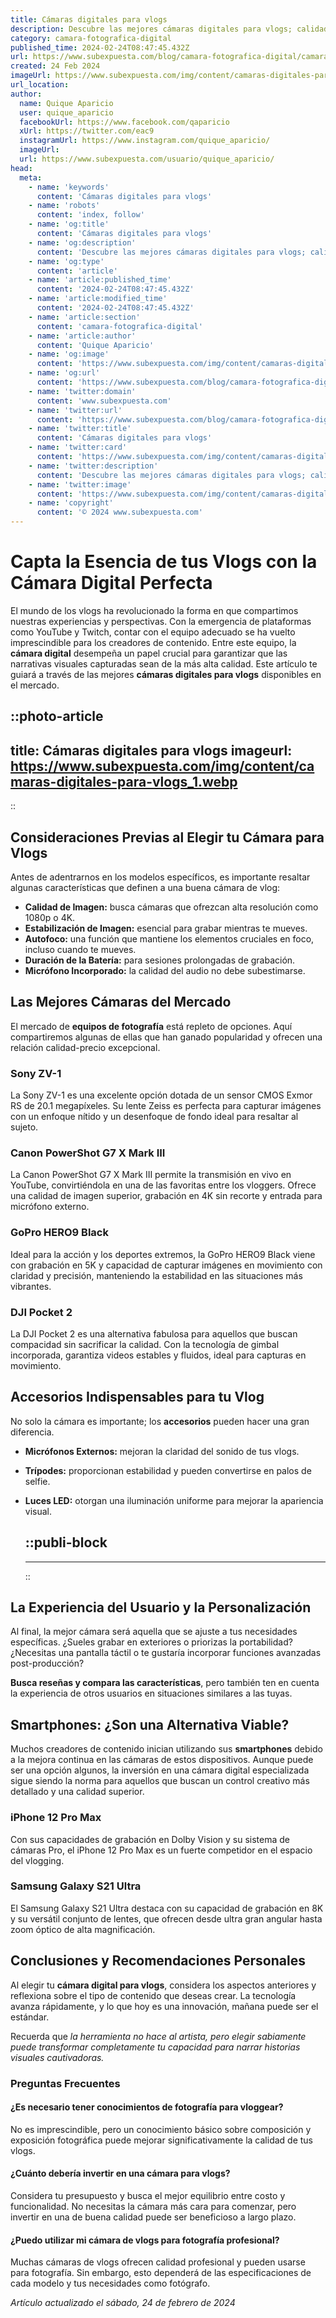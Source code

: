 ```yaml
---
title: Cámaras digitales para vlogs
description: Descubre las mejores cámaras digitales para vlogs; calidad de imagen superior, funcionalidad y fácil uso para capturar cada momento perfectamente.
category: camara-fotografica-digital
published_time: 2024-02-24T08:47:45.432Z
url: https://www.subexpuesta.com/blog/camara-fotografica-digital/camaras-digitales-para-vlogs
created: 24 Feb 2024
imageUrl: https://www.subexpuesta.com/img/content/camaras-digitales-para-vlogs_1.webp
url_location:
author:
  name: Quique Aparicio
  user: quique_aparicio
  facebookUrl: https://www.facebook.com/qaparicio
  xUrl: https://twitter.com/eac9
  instagramUrl: https://www.instagram.com/quique_aparicio/
  imageUrl: 
  url: https://www.subexpuesta.com/usuario/quique_aparicio/
head:
  meta:
    - name: 'keywords'
      content: 'Cámaras digitales para vlogs'
    - name: 'robots'
      content: 'index, follow'
    - name: 'og:title'
      content: 'Cámaras digitales para vlogs'
    - name: 'og:description'
      content: 'Descubre las mejores cámaras digitales para vlogs; calidad de imagen superior, funcionalidad y fácil uso para capturar cada momento perfectamente.'
    - name: 'og:type'
      content: 'article'
    - name: 'article:published_time'
      content: '2024-02-24T08:47:45.432Z'
    - name: 'article:modified_time'
      content: '2024-02-24T08:47:45.432Z'
    - name: 'article:section'
      content: 'camara-fotografica-digital'
    - name: 'article:author'
      content: 'Quique Aparicio'
    - name: 'og:image'
      content: 'https://www.subexpuesta.com/img/content/camaras-digitales-para-vlogs_1.webp'
    - name: 'og:url'
      content: 'https://www.subexpuesta.com/blog/camara-fotografica-digital/camaras-digitales-para-vlogs'
    - name: 'twitter:domain'
      content: 'www.subexpuesta.com'
    - name: 'twitter:url'
      content: 'https://www.subexpuesta.com/blog/camara-fotografica-digital/camaras-digitales-para-vlogs'
    - name: 'twitter:title'
      content: 'Cámaras digitales para vlogs'
    - name: 'twitter:card'
      content: 'https://www.subexpuesta.com/img/content/camaras-digitales-para-vlogs_1.webp'
    - name: 'twitter:description'
      content: 'Descubre las mejores cámaras digitales para vlogs; calidad de imagen superior, funcionalidad y fácil uso para capturar cada momento perfectamente.'
    - name: 'twitter:image'
      content: 'https://www.subexpuesta.com/img/content/camaras-digitales-para-vlogs_1.webp'
    - name: 'copyright'
      content: '© 2024 www.subexpuesta.com'
---
```

# Capta la Esencia de tus Vlogs con la Cámara Digital Perfecta

El mundo de los vlogs ha revolucionado la forma en que compartimos nuestras experiencias y perspectivas. Con la emergencia de plataformas como YouTube y Twitch, contar con el equipo adecuado se ha vuelto imprescindible para los creadores de contenido. Entre este equipo, la **cámara digital** desempeña un papel crucial para garantizar que las narrativas visuales capturadas sean de la más alta calidad. Este artículo te guiará a través de las mejores **cámaras digitales para vlogs** disponibles en el mercado.


::photo-article
---
title: Cámaras digitales para vlogs
imageurl: https://www.subexpuesta.com/img/content/camaras-digitales-para-vlogs_1.webp
---
::


## Consideraciones Previas al Elegir tu Cámara para Vlogs

Antes de adentrarnos en los modelos específicos, es importante resaltar algunas características que definen a una buena cámara de vlog:

- **Calidad de Imagen:** busca cámaras que ofrezcan alta resolución como 1080p o 4K.
- **Estabilización de Imagen:** esencial para grabar mientras te mueves.
- **Autofoco:** una función que mantiene los elementos cruciales en foco, incluso cuando te mueves.
- **Duración de la Batería:** para sesiones prolongadas de grabación.
- **Micrófono Incorporado:** la calidad del audio no debe subestimarse.

## Las Mejores Cámaras del Mercado

El mercado de **equipos de fotografía** está repleto de opciones. Aquí compartiremos algunas de ellas que han ganado popularidad y ofrecen una relación calidad-precio excepcional.

### **Sony ZV-1**
La Sony ZV-1 es una excelente opción dotada de un sensor CMOS Exmor RS de 20.1 megapíxeles. Su lente Zeiss es perfecta para capturar imágenes con un enfoque nítido y un desenfoque de fondo ideal para resaltar al sujeto.

### **Canon PowerShot G7 X Mark III**
La Canon PowerShot G7 X Mark III permite la transmisión en vivo en YouTube, convirtiéndola en una de las favoritas entre los vloggers. Ofrece una calidad de imagen superior, grabación en 4K sin recorte y entrada para micrófono externo.

### **GoPro HERO9 Black**
Ideal para la acción y los deportes extremos, la GoPro HERO9 Black viene con grabación en 5K y capacidad de capturar imágenes en movimiento con claridad y precisión, manteniendo la estabilidad en las situaciones más vibrantes.

### **DJI Pocket 2**
La DJI Pocket 2 es una alternativa fabulosa para aquellos que buscan compacidad sin sacrificar la calidad. Con la tecnología de gimbal incorporada, garantiza videos estables y fluidos, ideal para capturas en movimiento.

## Accesorios Indispensables para tu Vlog

No solo la cámara es importante; los **accesorios** pueden hacer una gran diferencia.

- **Micrófonos Externos:** mejoran la claridad del sonido de tus vlogs.
- **Trípodes:** proporcionan estabilidad y pueden convertirse en palos de selfie.
- **Luces LED:** otorgan una iluminación uniforme para mejorar la apariencia visual.


  ::publi-block
  ---
  ---
  ::
  
  
## La Experiencia del Usuario y la Personalización

Al final, la mejor cámara será aquella que se ajuste a tus necesidades específicas. ¿Sueles grabar en exteriores o priorizas la portabilidad? ¿Necesitas una pantalla táctil o te gustaría incorporar funciones avanzadas post-producción?

**Busca reseñas y compara las características**, pero también ten en cuenta la experiencia de otros usuarios en situaciones similares a las tuyas.

## Smartphones: ¿Son una Alternativa Viable?

Muchos creadores de contenido inician utilizando sus **smartphones** debido a la mejora continua en las cámaras de estos dispositivos. Aunque puede ser una opción algunos, la inversión en una cámara digital especializada sigue siendo la norma para aquellos que buscan un control creativo más detallado y una calidad superior.

### **iPhone 12 Pro Max**
Con sus capacidades de grabación en Dolby Vision y su sistema de cámaras Pro, el iPhone 12 Pro Max es un fuerte competidor en el espacio del vlogging.

### **Samsung Galaxy S21 Ultra**
El Samsung Galaxy S21 Ultra destaca con su capacidad de grabación en 8K y su versátil conjunto de lentes, que ofrecen desde ultra gran angular hasta zoom óptico de alta magnificación.

## Conclusiones y Recomendaciones Personales

Al elegir tu **cámara digital para vlogs**, considera los aspectos anteriores y reflexiona sobre el tipo de contenido que deseas crear. La tecnología avanza rápidamente, y lo que hoy es una innovación, mañana puede ser el estándar.

Recuerda que *la herramienta no hace al artista, pero elegir sabiamente puede transformar completamente tu capacidad para narrar historias visuales cautivadoras.*

### Preguntas Frecuentes

#### ¿Es necesario tener conocimientos de fotografía para vloggear?
No es imprescindible, pero un conocimiento básico sobre composición y exposición fotográfica puede mejorar significativamente la calidad de tus vlogs.

#### ¿Cuánto debería invertir en una cámara para vlogs?
Considera tu presupuesto y busca el mejor equilibrio entre costo y funcionalidad. No necesitas la cámara más cara para comenzar, pero invertir en una de buena calidad puede ser beneficioso a largo plazo.

#### ¿Puedo utilizar mi cámara de vlogs para fotografía profesional?
Muchas cámaras de vlogs ofrecen calidad profesional y pueden usarse para fotografía. Sin embargo, esto dependerá de las especificaciones de cada modelo y tus necesidades como fotógrafo.

_Artículo actualizado el sábado, 24 de febrero de 2024_